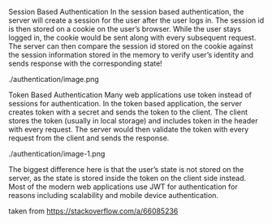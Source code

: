 Session Based Authentication
In the session based authentication, the server will create a session for the user after the user logs in. The session id is then stored on a cookie on the user’s browser. While the user stays logged in, the cookie would be sent along with every subsequent request. The server can then compare the session id stored on the cookie against the session information stored in the memory to verify user’s identity and sends response with the corresponding state!

./authentication/image.png

Token Based Authentication
Many web applications use token instead of sessions for authentication. In the token based application, the server creates token with a secret and sends the token to the client. The client stores the token (usually in local storage) and includes token in the header with every request. The server would then validate the token with every request from the client and sends the response.

./authentication/image-1.png

The biggest difference here is that the user’s state is not stored on the server, as the state is stored inside the token on the client side instead. Most of the modern web applications use JWT for authentication for reasons including scalability and mobile device authentication.

taken from https://stackoverflow.com/a/66085236

